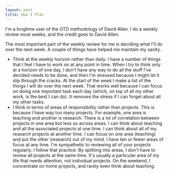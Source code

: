 ```yaml
---
layout: post
title: How I Plan
---
```

I'm a longtime user of the GTD methodology of David Allen. I do a weekly review most weeks, and the credit goes to David Allen.

The most important part of the weekly review for me is deciding what I'll do over the next week. A couple of things have helped me maintain my sanity.

- Think at the weekly horizon rather than daily. I have a number of things that I feel I have to work on at any point in time. When I try to think only at a horizon of one day, I don't have any way to do all the stuff I've decided needs to be done, and then I'm stressed because I might let it slip through the cracks. At the start of the week I make a list of the things I will do over the next week. That works well because I can focus on doing one important task each day (which, on top of all my other work, is the best I can do). It removes the stress if I can forget about all my other tasks.
- I think in terms of areas of responsibility rather than projects. This is because I have way too many projects. For example, one area is teaching and another is research. There is a lot of correlation between projects in one area but less so across areas. I can think about teaching and all the associated projects at one time. I can think about all of my research projects at another time. I can focus on one area (teaching) and put the other (research) out of my mind. I have ten or fewer areas of focus at any time. I'm sympathetic to reviewing all of your projects regularly. I follow that practice. By splitting into areas, I don't have to review all projects at the same time. It's usually a particular area of my life that needs attention, not individual projects. On the weekend, I concentrate on home projects, and rarely even think about teaching.